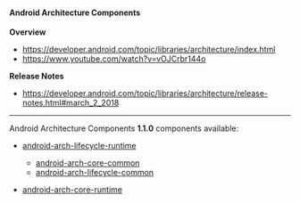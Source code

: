 #### Android Architecture Components

**Overview**
- https://developer.android.com/topic/libraries/architecture/index.html<br/>
- https://www.youtube.com/watch?v=vOJCrbr144o

**Release Notes**
- https://developer.android.com/topic/libraries/architecture/release-notes.html#march_2_2018

---

Android Architecture Components **1.1.0** components available:
- [android-arch-lifecycle-runtime](https://github.com/dandar3/android-arch-lifecycle-runtime/tree/1.1.0)<br/>
  - [android-arch-core-common](https://github.com/dandar3/android-arch-core-common/tree/1.1.0)
  - [android-arch-lifecycle-common](https://github.com/dandar3/android-arch-lifecycle-common/tree/1.1.0)

- [android-arch-core-runtime](https://github.com/dandar3/android-arch-core-runtime/tree/1.1.0)<br/>
  
